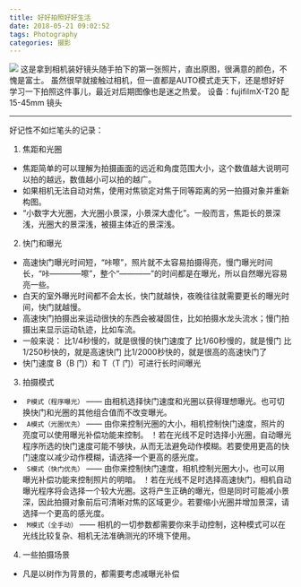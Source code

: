```yaml
---
title: 好好拍照好好生活
date: 2018-05-21 09:02:52
tags: Photography
categories: 摄影
---
```

<img src="http://wx1.sinaimg.cn/mw690/61b81d32gy1frj0ho3m0sj21dc0wwwyq.jpg" /><!--more-->
这是拿到相机装好镜头随手拍下的第一张照片，直出原图，很满意的颜色，不愧是富士。
虽然很早就接触过相机，但一直都是AUTO模式走天下，还是想好好学习一下拍照这件事儿，最近对后期图像也是迷之热爱。
设备：fujifilmX-T20 配 15-45mm 镜头

---
好记性不如烂笔头的记录：
1. 焦距和光圈
- 焦距简单的可以理解为拍摄画面的远近和角度范围大小，这个数值越大说明可以拍的越远，数值越小可以拍的越广。
- 如果相机无法自动对焦，使用对焦锁定对焦于同等距离的另一拍摄对象并重新构图。
- “小数字大光圈，大光圈小景深，小景深大虚化”。一般而言，焦距长的景深浅，光圈大的景深浅，被摄主体近的景深浅。

2. 快门和曝光
- 高速快门曝光时间短，“咔嚓”，照片就不太容易拍摄得亮，慢门曝光时间长，“咔————嚓”，整个“————”的时间都是在曝光，所以自然曝光容易亮一些。
- 白天的室外曝光时间都不会太长，快门就越快，夜晚往往就需要更长的曝光时间，快门就越慢。
- 高速快门拍摄出来运动很快的东西会被凝固住，比如拍摄水龙头流水；慢门拍摄出来显示运动轨迹，比如车流。 
- 一般来说：
比1/4秒慢的，就是很慢的快门速度了
比1/60秒慢的，就是慢门
比1/250秒快的，就是高速快门
比1/2000秒快的，就是很高的高速快门了
- 快门速度 B（B 门）和 T（T 门）可进行长时间曝光

3. 拍摄模式
- ` P模式（程序曝光）` —— 由相机选择快门速度和光圈以获得理想曝光。也可切换快门和光圈的其他组合值而不改变曝光。
- ` A模式（光圈优先）` —— 由你来控制光圈的大小，相机控制快门速度，照片的亮度可以使用曝光补偿功能来控制。
！若在光线不足时选择小光圈，自动曝光程序所选的快门速度可能不够快，从而无法避免动作模糊。若要使用更高的快门速度以减少动作模糊，请选择一个更高的感光度。
- ` S模式（快门优先）` —— 由你来控制快门速度，相机控制光圈大小，也可以用曝光补偿功能来控制照片的明暗。
！若在光线不足时选择高速快门，相机自动曝光程序将会选择一个较大光圈。这将产生正确的曝光，但是同时可能减小景深，因此拍摄对象前后可清晰对焦的区域更少。若要缩小光圈并增加景深，请选择一个更高的感光度。
- ` M模式（全手动）` —— 相机的一切参数都需要你来手动控制，这种模式可以在光线比较复杂、相机无法准确测光的环境下使用。

4. 一些拍摄场景
- 凡是以树作为背景的，都需要考虑减曝光补偿